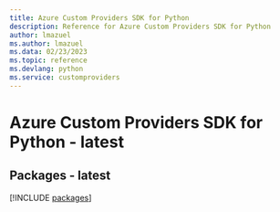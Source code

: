 ```yaml
---
title: Azure Custom Providers SDK for Python
description: Reference for Azure Custom Providers SDK for Python
author: lmazuel
ms.author: lmazuel
ms.data: 02/23/2023
ms.topic: reference
ms.devlang: python
ms.service: customproviders
---
```

# Azure Custom Providers SDK for Python - latest
## Packages - latest
[!INCLUDE [packages](custom-providers-index.md)]
